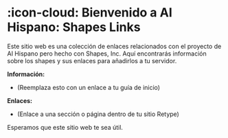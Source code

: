 # :icon-cloud: Bienvenido a AI Hispano: Shapes Links

Este sitio web es una colección de enlaces relacionados con el proyecto de AI Hispano pero hecho con Shapes, Inc. Aquí encontrarás información sobre los shapes y sus enlaces para añadirlos a tu servidor.

**Información:**

* (Reemplaza esto con un enlace a tu guía de inicio)

**Enlaces:**

* (Enlace a una sección o página dentro de tu sitio Retype)

Esperamos que este sitio web te sea útil.
